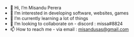 - 👋 Hi, I’m Misandu Perera
- 👀 I’m interested in developing software, websites, games
- 🌱 I’m currently learning a lot of things 
- 💞️ I’m looking to collaborate on - discord : missa#8824
- 📫 How to reach me - via email : misandusas@gmail.com


